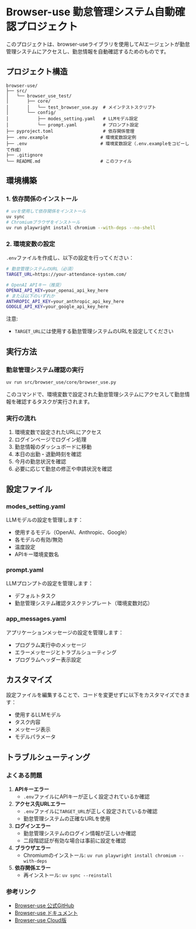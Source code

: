 # Browser-use 勤怠管理システム自動確認プロジェクト
このプロジェクトは、browser-useライブラリを使用してAIエージェントが勤怠管理システムにアクセスし、勤怠情報を自動確認するためのものです。

## プロジェクト構造
```
browser-use/
├── src/
│   └── browser_use_test/
│       ├── core/
│       │   └── test_browser_use.py  # メインテストスクリプト
│       └── config/
│           ├── modes_setting.yaml   # LLMモデル設定
│           └── prompt.yaml          # プロンプト設定
├── pyproject.toml                   # 依存関係管理
├── .env.example                    # 環境変数設定例
├── .env                            # 環境変数設定（.env.exampleをコピーして作成）
├── .gitignore
└── README.md                       # このファイル
```

## 環境構築
### 1. 依存関係のインストール
```bash
# uvを使用して依存関係をインストール
uv sync
# Chromiumブラウザをインストール
uv run playwright install chromium --with-deps --no-shell
```

### 2. 環境変数の設定
`.env`ファイルを作成し、以下の設定を行ってください：
```bash
# 勤怠管理システムのURL（必須）
TARGET_URL=https://your-attendance-system.com/

# OpenAI APIキー（推奨）
OPENAI_API_KEY=your_openai_api_key_here
# または以下のいずれか
ANTHROPIC_API_KEY=your_anthropic_api_key_here
GOOGLE_API_KEY=your_google_api_key_here
```

注意:
- `TARGET_URL`には使用する勤怠管理システムのURLを設定してください

## 実行方法
### 勤怠管理システム確認の実行

```bash
uv run src/browser_use/core/browser_use.py
```

このコマンドで、環境変数で設定された勤怠管理システムにアクセスして勤怠情報を確認するタスクが実行されます。

### 実行の流れ
1. 環境変数で設定されたURLにアクセス
2. ログインページでログイン処理
3. 勤怠情報のダッシュボードに移動
4. 本日の出勤・退勤時刻を確認
5. 今月の勤怠状況を確認
6. 必要に応じて勤怠の修正や申請状況を確認
## 設定ファイル
### modes_setting.yaml
LLMモデルの設定を管理します：
- 使用するモデル（OpenAI、Anthropic、Google）
- 各モデルの有効/無効
- 温度設定
- APIキー環境変数名

### prompt.yaml
LLMプロンプトの設定を管理します：
- デフォルトタスク
- 勤怠管理システム確認タスクテンプレート（環境変数対応）

### app_messages.yaml
アプリケーションメッセージの設定を管理します：
- プログラム実行中のメッセージ
- エラーメッセージとトラブルシューティング
- プログラムヘッダー表示設定

## カスタマイズ
設定ファイルを編集することで、コードを変更せずに以下をカスタマイズできます：
- 使用するLLMモデル
- タスク内容
- メッセージ表示
- モデルパラメータ

## トラブルシューティング
### よくある問題
1. **APIキーエラー**
   - `.env`ファイルにAPIキーが正しく設定されているか確認
2. **アクセス先URLエラー**
   - `.env`ファイルに`TARGET_URL`が正しく設定されているか確認
   - 勤怠管理システムの正確なURLを使用
3. **ログインエラー**
   - 勤怠管理システムのログイン情報が正しいか確認
   - 二段階認証が有効な場合は事前に設定を確認
4. **ブラウザエラー**
   - Chromiumのインストール: `uv run playwright install chromium --with-deps`
5. **依存関係エラー**
   - 再インストール: `uv sync --reinstall`

### 参考リンク
- [Browser-use 公式GitHub](https://github.com/browser-use/browser-use)
- [Browser-use ドキュメント](https://docs.browser-use.com/)
- [Browser-use Cloud版](https://cloud.browser-use.com/)
